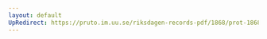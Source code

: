 ```yaml
---
layout: default
UpRedirect: https://pruto.im.uu.se/riksdagen-records-pdf/1868/prot-1868--fk--129/prot-1868--fk--129_008.pdf
---
```


